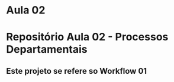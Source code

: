 # Aula 02
# Repositório Aula 02 - Processos Departamentais

## Este projeto se refere so Workflow 01